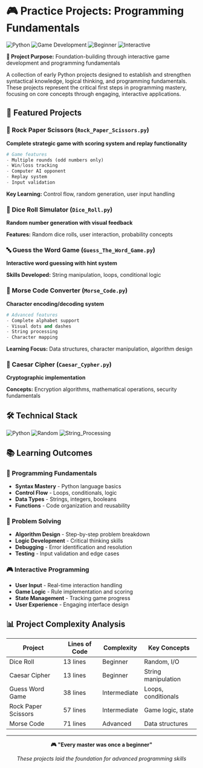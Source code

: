 # 🎮 Practice Projects: Programming Fundamentals

![Python](https://img.shields.io/badge/Python-3776AB?style=for-the-badge&logo=python&logoColor=white)
![Game Development](https://img.shields.io/badge/Game_Development-FF6B6B?style=for-the-badge)
![Beginner](https://img.shields.io/badge/Level-Beginner-brightgreen?style=for-the-badge)
![Interactive](https://img.shields.io/badge/Interactive-4ECDC4?style=for-the-badge)

**🎯 Project Purpose:** Foundation-building through interactive game development and programming fundamentals

A collection of early Python projects designed to establish and strengthen syntactical knowledge, logical thinking, and programming fundamentals. These projects represent the critical first steps in programming mastery, focusing on core concepts through engaging, interactive applications.

## 🚀 Featured Projects

### 🗿 Rock Paper Scissors (`Rock_Paper_Scissors.py`)
**Complete strategic game with scoring system and replay functionality**

```python
# Game features
- Multiple rounds (odd numbers only)
- Win/loss tracking
- Computer AI opponent
- Replay system
- Input validation
```

**Key Learning:** Control flow, random generation, user input handling

### 🎲 Dice Roll Simulator (`Dice_Roll.py`)
**Random number generation with visual feedback**

**Features:** Random dice rolls, user interaction, probability concepts

### 🔤 Guess the Word Game (`Guess_The_Word_Game.py`)
**Interactive word guessing with hint system**

**Skills Developed:** String manipulation, loops, conditional logic

### 📡 Morse Code Converter (`Morse_Code.py`)
**Character encoding/decoding system**

```python
# Advanced features
- Complete alphabet support
- Visual dots and dashes
- String processing
- Character mapping
```

**Learning Focus:** Data structures, character manipulation, algorithm design

### 🔐 Caesar Cipher (`Caesar_Cypher.py`)
**Cryptographic implementation**

**Concepts:** Encryption algorithms, mathematical operations, security fundamentals

## 🛠️ Technical Stack

![Python](https://img.shields.io/badge/Python-3776AB?style=flat&logo=python&logoColor=white)
![Random](https://img.shields.io/badge/Random_Module-FF9500?style=flat)
![String_Processing](https://img.shields.io/badge/String_Processing-4CAF50?style=flat)

## 📚 Learning Outcomes

### **🔧 Programming Fundamentals**
- **Syntax Mastery** - Python language basics
- **Control Flow** - Loops, conditionals, logic
- **Data Types** - Strings, integers, booleans
- **Functions** - Code organization and reusability

### **🎯 Problem Solving**
- **Algorithm Design** - Step-by-step problem breakdown
- **Logic Development** - Critical thinking skills
- **Debugging** - Error identification and resolution
- **Testing** - Input validation and edge cases

### **🎮 Interactive Programming**
- **User Input** - Real-time interaction handling
- **Game Logic** - Rule implementation and scoring
- **State Management** - Tracking game progress
- **User Experience** - Engaging interface design

## 📊 Project Complexity Analysis

| Project | Lines of Code | Complexity | Key Concepts |
|---------|---------------|------------|--------------|
| Dice Roll | 13 lines | Beginner | Random, I/O |
| Caesar Cipher | 13 lines | Beginner | String manipulation |
| Guess Word Game | 38 lines | Intermediate | Loops, conditionals |
| Rock Paper Scissors | 57 lines | Intermediate | Game logic, state |
| Morse Code | 71 lines | Advanced | Data structures |

---

<div align="center">

**🎮 "Every master was once a beginner"**

*These projects laid the foundation for advanced programming skills*

</div>
